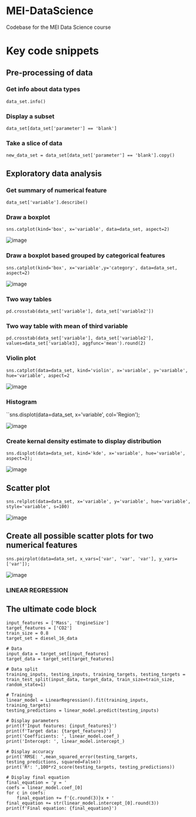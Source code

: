 # MEI-DataScience
Codebase for the MEI Data Science course

# Key code snippets

## Pre-processing of data
### Get info about data types
``data_set.info()``
### Display a subset
``data_set[data_set['parameter'] == 'blank']``
### Take a slice of data
``new_data_set = data_set[data_set['parameter'] == 'blank'].copy()``
## Exploratory data analysis
### Get summary of numerical feature
``data_set['variable'].describe()``
### Draw a boxplot
``sns.catplot(kind='box', x='variable', data=data_set, aspect=2)``

![image](https://github.com/NGPY/MEI-DataScience/assets/78988335/e3d626e6-941e-4bf1-b4b1-4a60ac0bad88)
### Draw a boxplot based grouped by categorical features
``sns.catplot(kind='box', x='variable',y='category', data=data_set, aspect=2)``

![image](https://github.com/NGPY/MEI-DataScience/assets/78988335/b63651b4-e4ac-4fbb-82c8-c6a886de5bcd)

### Two way tables
``pd.crosstab(data_set['variable'], data_set['variable2'])``

### Two way table with mean of third variable
``pd.crosstab(data_set['variable'], data_set['variable2'], values=data_set['variable3], aggfunc='mean').round(2)``

### Violin plot
``sns.catplot(data=data_set, kind='violin', x='variable', y='variable', hue='variable', aspect=2``

![image](https://github.com/NGPY/MEI-DataScience/assets/78988335/e7a0f60a-f13a-4918-bbb7-55ac983b88e9)

### Histogram
``sns.displot(data=data_set, x='variable', col='Region');

![image](https://github.com/NGPY/MEI-DataScience/assets/78988335/e3f22be9-d3a0-44b6-8157-26364f159f5f)

### Create kernal density estimate to display distribution
``sns.displot(data=data_set, kind='kde', x='variable', hue='variable', aspect=2);``

![image](https://github.com/NGPY/MEI-DataScience/assets/78988335/b9984c2f-7f33-4a91-b076-91dbb3a44d1e)
## Scatter plot
``sns.relplot(data=data_set, x='variable', y='variable', hue='variable', style='variable', s=100)``

![image](https://github.com/NGPY/MEI-DataScience/assets/78988335/09dd63cb-f38f-4ef8-ace7-114086049dc2)
## Create all possible scatter plots for two numerical features
``sns.pairplot(data=data_set, x_vars=['var', 'var', 'var'], y_vars=['var']);``

![image](https://github.com/NGPY/MEI-DataScience/assets/78988335/8c6471f3-57b3-44d2-beb7-adc7b9aadc54)
### LINEAR REGRESSION
## The ultimate code block
```# Parameters
input_features = ['Mass', 'EngineSize']
target_features = ['CO2']
train_size = 0.8
target_set = diesel_16_data

# Data
input_data = target_set[input_features]
target_data = target_set[target_features]

# Data split
training_inputs, testing_inputs, training_targets, testing_targets = train_test_split(input_data, target_data, train_size=train_size, random_state=1)

# Training
linear_model = LinearRegression().fit(training_inputs, training_targets)
testing_predictions = linear_model.predict(testing_inputs)

# Display parameters
print(f'Input features: {input_features}')
print(f'Target data: {target_features}')
print('Coefficients: ', linear_model.coef_)
print('Intercept: ', linear_model.intercept_)

# Display accuracy
print('RMSE: ',mean_squared_error(testing_targets, testing_predictions, squared=False))
print('R²: ',100*r2_score(testing_targets, testing_predictions))

# Display final equation
final_equation = 'y = '
coefs = linear_model.coef_[0]
for c in coefs:
    final_equation += f'{c.round(3)}x + '
final_equation += str(linear_model.intercept_[0].round(3))
print(f'Final equation: {final_equation}')
